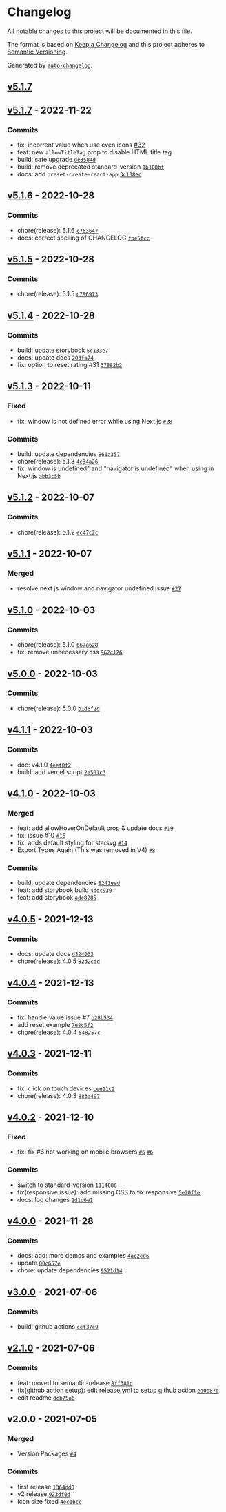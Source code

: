 # Changelog

All notable changes to this project will be documented in this file.

The format is based on [Keep a Changelog](https://keepachangelog.com/en/1.0.0/)
and this project adheres to [Semantic Versioning](https://semver.org/spec/v2.0.0.html).

Generated by [`auto-changelog`](https://github.com/CookPete/auto-changelog).

## [v5.1.7](https://github.com/awran5/react-simple-star-rating/compare/v5.1.7...v5.1.7)

## [v5.1.7](https://github.com/awran5/react-simple-star-rating/compare/v5.1.6...v5.1.7) - 2022-11-22

### Commits

- fix: incorrent value when use even icons [#32](https://github.com/awran5/react-simple-star-rating/issues/32)
- feat: new `allowTitleTag` prop to disable HTML title tag
- build: safe upgrade [`de3584d`](https://github.com/awran5/react-simple-star-rating/commit/de3584dd80fa54ef67e2b98f00844ccd8edea44d)
- build: remove deprecated standard-version [`1b108bf`](https://github.com/awran5/react-simple-star-rating/commit/1b108bf05568f65c843168f835b865a7e41134e6)
- docs: add `preset-create-react-app` [`3c108ec`](https://github.com/awran5/react-simple-star-rating/commit/3c108ecd423682482bbbed4b31630376a99d0a8b)

## [v5.1.6](https://github.com/awran5/react-simple-star-rating/compare/v5.1.5...v5.1.6) - 2022-10-28

### Commits

- chore(release): 5.1.6 [`c763647`](https://github.com/awran5/react-simple-star-rating/commit/c7636471266799c45a23dec253b4b89bb64fe5d9)
- docs: correct spelling of CHANGELOG [`fbe5fcc`](https://github.com/awran5/react-simple-star-rating/commit/fbe5fcc863f110f488a3c730b00cde6dbd80c922)

## [v5.1.5](https://github.com/awran5/react-simple-star-rating/compare/v5.1.4...v5.1.5) - 2022-10-28

### Commits

- chore(release): 5.1.5 [`c786973`](https://github.com/awran5/react-simple-star-rating/commit/c786973fcfb60bce9e2cb5029e0824a5569cbf77)

## [v5.1.4](https://github.com/awran5/react-simple-star-rating/compare/v5.1.3...v5.1.4) - 2022-10-28

### Commits

- build: update storybook [`5c133e7`](https://github.com/awran5/react-simple-star-rating/commit/5c133e73daa96bfb25d558d4547332c827af43cb)
- docs: update docs [`203fa74`](https://github.com/awran5/react-simple-star-rating/commit/203fa740f89dcf5dd7cbcbdf10979e68280072c2)
- fix: option to reset rating #31 [`37882b2`](https://github.com/awran5/react-simple-star-rating/commit/37882b2cecbaabd199e33324af394ce5233beabf)

## [v5.1.3](https://github.com/awran5/react-simple-star-rating/compare/v5.1.2...v5.1.3) - 2022-10-11

### Fixed

- fix: window is not defined error while using Next.js [`#28`](https://github.com/awran5/react-simple-star-rating/issues/28)

### Commits

- build: update dependencies [`861a357`](https://github.com/awran5/react-simple-star-rating/commit/861a357a6c6ac4227d7373af437b7bb3ba8d2153)
- chore(release): 5.1.3 [`4c34a26`](https://github.com/awran5/react-simple-star-rating/commit/4c34a263ace89a3b44e6a66287247f76e357a4e2)
- fix: window is undefined" and "navigator is undefined" when using in Next.js [`abb3c5b`](https://github.com/awran5/react-simple-star-rating/commit/abb3c5bcf566bee4ec07dfdab350fac93182b43b)

## [v5.1.2](https://github.com/awran5/react-simple-star-rating/compare/v5.1.1...v5.1.2) - 2022-10-07

### Commits

- chore(release): 5.1.2 [`ec47c2c`](https://github.com/awran5/react-simple-star-rating/commit/ec47c2c3354c1441cf12b6391d9b6f2b1b900788)

## [v5.1.1](https://github.com/awran5/react-simple-star-rating/compare/v5.1.0...v5.1.1) - 2022-10-07

### Merged

- resolve next js window and navigator undefined issue [`#27`](https://github.com/awran5/react-simple-star-rating/pull/27)

## [v5.1.0](https://github.com/awran5/react-simple-star-rating/compare/v5.0.0...v5.1.0) - 2022-10-03

### Commits

- chore(release): 5.1.0 [`667a628`](https://github.com/awran5/react-simple-star-rating/commit/667a628c3703d94390a6bd46479b029105142143)
- fix: remove unnecessary css [`962c126`](https://github.com/awran5/react-simple-star-rating/commit/962c1267c9c41cfd5652e0362c7dcb25a47ff1de)

## [v5.0.0](https://github.com/awran5/react-simple-star-rating/compare/v4.1.1...v5.0.0) - 2022-10-03

### Commits

- chore(release): 5.0.0 [`b1d6f2d`](https://github.com/awran5/react-simple-star-rating/commit/b1d6f2d44ecf044c21e98d3cf3aab11f81373e9a)

## [v4.1.1](https://github.com/awran5/react-simple-star-rating/compare/v4.1.0...v4.1.1) - 2022-10-03

### Commits

- doc: v4.1.0 [`4eef0f2`](https://github.com/awran5/react-simple-star-rating/commit/4eef0f2b409d12401280b81d838a8748e3092d0a)
- build: add vercel script [`2e501c3`](https://github.com/awran5/react-simple-star-rating/commit/2e501c36e7cfa36743216f6ed6f77d1c6bbfe200)

## [v4.1.0](https://github.com/awran5/react-simple-star-rating/compare/v4.0.5...v4.1.0) - 2022-10-03

### Merged

- feat: add allowHoverOnDefault prop & update docs [`#19`](https://github.com/awran5/react-simple-star-rating/pull/19)
- fix: issue #10 [`#16`](https://github.com/awran5/react-simple-star-rating/pull/16)
- fix: adds default styling for starsvg [`#14`](https://github.com/awran5/react-simple-star-rating/pull/14)
- Export Types Again (This was removed in V4) [`#8`](https://github.com/awran5/react-simple-star-rating/pull/8)

### Commits

- build: update dependencies [`8241eed`](https://github.com/awran5/react-simple-star-rating/commit/8241eede17b08730f5542bb946c188fdcf4e6eb2)
- feat: add storybook build [`4ddc939`](https://github.com/awran5/react-simple-star-rating/commit/4ddc939ab7dcb962c24e98d5676d18d740990bd5)
- feat: add storybook [`adc8285`](https://github.com/awran5/react-simple-star-rating/commit/adc8285f752df41ffe5c1a4a601decdc14a6b70b)

## [v4.0.5](https://github.com/awran5/react-simple-star-rating/compare/v4.0.4...v4.0.5) - 2021-12-13

### Commits

- docs: update docs [`d324033`](https://github.com/awran5/react-simple-star-rating/commit/d324033f49ee3ee4ae0fdcf37b329212348ab12a)
- chore(release): 4.0.5 [`82d2cdd`](https://github.com/awran5/react-simple-star-rating/commit/82d2cddd871376ae2bcd1f19eb1708ba24f04015)

## [v4.0.4](https://github.com/awran5/react-simple-star-rating/compare/v4.0.3...v4.0.4) - 2021-12-13

### Commits

- fix: handle value issue #7 [`b28b534`](https://github.com/awran5/react-simple-star-rating/commit/b28b534ce6a55bf18ff38817f1bd59610769eb4b)
- add reset example [`7e8c5f2`](https://github.com/awran5/react-simple-star-rating/commit/7e8c5f2e26b08173323c9179628855e9850b8fd8)
- chore(release): 4.0.4 [`548257c`](https://github.com/awran5/react-simple-star-rating/commit/548257c71e90c62af77e61788db52a442e5a5ddb)

## [v4.0.3](https://github.com/awran5/react-simple-star-rating/compare/v4.0.2...v4.0.3) - 2021-12-11

### Commits

- fix: click on touch devices [`cee11c2`](https://github.com/awran5/react-simple-star-rating/commit/cee11c2e7fa2e23d872395fbaa1dc9f527aa4591)
- chore(release): 4.0.3 [`883a497`](https://github.com/awran5/react-simple-star-rating/commit/883a4973597f01443c7b19b3e461c98ba54a9f4f)

## [v4.0.2](https://github.com/awran5/react-simple-star-rating/compare/v4.0.0...v4.0.2) - 2021-12-10

### Fixed

- fix: fix #6 not working on mobile browsers [`#6`](https://github.com/awran5/react-simple-star-rating/issues/6) [`#6`](https://github.com/awran5/react-simple-star-rating/issues/6)

### Commits

- switch to standard-version [`1114086`](https://github.com/awran5/react-simple-star-rating/commit/11140866efa22b39079104b500236d507adc9121)
- fix(responsive issue): add missing CSS to fix responsive [`5e20f1e`](https://github.com/awran5/react-simple-star-rating/commit/5e20f1e78ea1480620b9ffc0303a3f646dfe3bcf)
- docs: log changes [`2d1d6e1`](https://github.com/awran5/react-simple-star-rating/commit/2d1d6e11654abd2bdc087b9f4da2328f31977381)

## [v4.0.0](https://github.com/awran5/react-simple-star-rating/compare/v3.0.0...v4.0.0) - 2021-11-28

### Commits

- docs: add: more demos and examples [`4ae2ed6`](https://github.com/awran5/react-simple-star-rating/commit/4ae2ed64e110e8848fb4b3fc50619c33745e8e65)
- update [`00c657e`](https://github.com/awran5/react-simple-star-rating/commit/00c657e2f2d963782e181ca02f9a98208c3756b4)
- chore: update dependencies [`9521d14`](https://github.com/awran5/react-simple-star-rating/commit/9521d148d542d0d9e36c4aec4355f5a32577a95d)

## [v3.0.0](https://github.com/awran5/react-simple-star-rating/compare/v2.1.0...v3.0.0) - 2021-07-06

### Commits

- build: github actions [`cef37e9`](https://github.com/awran5/react-simple-star-rating/commit/cef37e9ce0ef6acc2a62eb555ed1d20df6b54da9)

## [v2.1.0](https://github.com/awran5/react-simple-star-rating/compare/v2.0.0...v2.1.0) - 2021-07-06

### Commits

- feat: moved to semantic-release [`8ff381d`](https://github.com/awran5/react-simple-star-rating/commit/8ff381dfce92cf816821e296046bc5533f982d8c)
- fix(github action setup): edit release.yml to setup github action [`ea0e87d`](https://github.com/awran5/react-simple-star-rating/commit/ea0e87dda5212360bfc87b17b79fef4f99cab28a)
- edit readme [`dcb75a6`](https://github.com/awran5/react-simple-star-rating/commit/dcb75a6d6dfd943ecdf4cdfada6acab3f540c6aa)

## v2.0.0 - 2021-07-05

### Merged

- Version Packages [`#4`](https://github.com/awran5/react-simple-star-rating/pull/4)

### Commits

- first release [`1364dd0`](https://github.com/awran5/react-simple-star-rating/commit/1364dd022d31c101f0b145ca3bc17e899bddc312)
- v2 release [`923df0d`](https://github.com/awran5/react-simple-star-rating/commit/923df0d69447bd2331478b33bcb28db42532a8fa)
- icon size fixed [`4ec1bce`](https://github.com/awran5/react-simple-star-rating/commit/4ec1bce1e452a5e0e37b74bf277ec03103377dc1)

